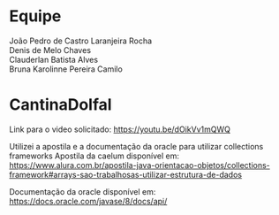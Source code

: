 # Equipe
João Pedro de Castro Laranjeira Rocha <br>
Denis de Melo Chaves <br>
Clauderlan Batista Alves <br>
Bruna Karolinne Pereira Camilo <br>
# CantinaDoIfal
Link para o video solicitado: https://youtu.be/dOikVv1mQWQ

Utilizei a apostila e a documentação da oracle para utilizar collections frameworks
Apostila da caelum disponível em: <br> 
https://www.alura.com.br/apostila-java-orientacao-objetos/collections-framework#arrays-sao-trabalhosas-utilizar-estrutura-de-dados <br>

Documentação da oracle disponível em: <br>
https://docs.oracle.com/javase/8/docs/api/
